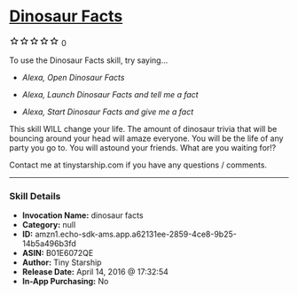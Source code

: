 # [Dinosaur Facts](http://alexa.amazon.com/#skills/amzn1.echo-sdk-ams.app.a62131ee-2859-4ce8-9b25-14b5a496b3fd)
![0 stars](../../images/ic_star_border_black_18dp_1x.png)![0 stars](../../images/ic_star_border_black_18dp_1x.png)![0 stars](../../images/ic_star_border_black_18dp_1x.png)![0 stars](../../images/ic_star_border_black_18dp_1x.png)![0 stars](../../images/ic_star_border_black_18dp_1x.png) 0

To use the Dinosaur Facts skill, try saying...

* *Alexa, Open Dinosaur Facts*

* *Alexa, Launch Dinosaur Facts and tell me a fact*

* *Alexa, Start Dinosaur Facts and give me a fact*

This skill WILL change your life. The amount of dinosaur trivia that will be bouncing around your head will amaze everyone. You will be the life of any party you go to. You will astound your friends. What are you waiting for!?

Contact me at tinystarship.com if you have any questions / comments.

***

### Skill Details

* **Invocation Name:** dinosaur facts
* **Category:** null
* **ID:** amzn1.echo-sdk-ams.app.a62131ee-2859-4ce8-9b25-14b5a496b3fd
* **ASIN:** B01E6072QE
* **Author:** Tiny Starship
* **Release Date:** April 14, 2016 @ 17:32:54
* **In-App Purchasing:** No

